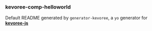### kevoree-comp-helloworld

Default README generated by `generator-kevoree`, a `yo` generator for [__kevoree-js__](https://github.com/kevoree/kevoree-js)
